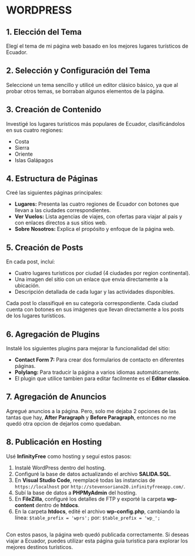 # WORDPRESS

## 1. Elección del Tema
Elegí el tema de mi página web basado en los mejores lugares turísticos de Ecuador.

## 2. Selección y Configuración del Tema
Seleccioné un tema sencillo y utilicé un editor clásico básico, ya que al probar otros temas, se borraban algunos elementos de la página.

## 3. Creación de Contenido
Investigé los lugares turísticos más populares de Ecuador, clasificándolos en sus cuatro regiones:
- Costa
- Sierra
- Oriente
- Islas Galápagos

## 4. Estructura de Páginas
Creé las siguientes páginas principales:
- **Lugares:** Presenta las cuatro regiones de Ecuador con botones que llevan a las ciudades correspondientes.
- **Ver Vuelos:** Lista agencias de viajes, con ofertas para viajar al pais y con enlaces directos a sus sitios web.
- **Sobre Nosotros:** Explica el propósito y enfoque de la página web.

## 5. Creación de Posts
En cada post, incluí:
- Cuatro lugares turísticos por ciudad (4 ciudades por region continental).
- Una imagen del sitio con un enlace que envia directamente a la ubicación.
- Descripción detallada de cada lugar y las actividades disponibles.
  
Cada post lo classifiqué en su categoría correspondiente.
Cada ciudad cuenta con botones en sus imágenes que llevan directamente a los posts de los lugares turísticos.

## 6. Agregación de Plugins
Instalé los siguientes plugins para mejorar la funcionalidad del sitio:
- **Contact Form 7:** Para crear dos formularios de contacto en diferentes páginas.
- **Polylang:** Para traducir la página a varios idiomas automáticamente.
- El plugin que utilice tambien para editar facilmente es el **Editor classico**.

## 7. Agregación de Anuncios
Agregué anuncios a la página. Pero, solo me dejaba 2 opciones de las tantas que hay, **After Paragraph** y **Before Paragraph**, entonces no me quedó otra opcion de dejarlos como quedaban.

## 8. Publicación en Hosting
Usé **InfinityFree** como hosting y seguí estos pasos:
1. Instalé WordPress dentro del hosting.
2. Configuré la base de datos actualizando el archivo **SALIDA.SQL**.
3. En **Visual Studio Code**, reemplacé todas las instancias de `https://localhost` por `http://stevensoriano20.infinityfreeapp.com/`.
4. Subí la base de datos a **PHPMyAdmin** del hosting.
5. En **FileZilla**, configuré los detalles de FTP y exporté la carpeta **wp-content** dentro de **htdocs**.
6. En la carpeta **htdocs**, edité el archivo **wp-config.php**, cambiando la línea:
   `$table_prefix = 'wprs';`  por:  `$table_prefix = 'wp_'; `
##

Con estos pasos, la página web quedó publicada correctamente. Si deseas viajar a Ecuador, puedes utilizar esta página guia turistica para explorar los mejores destinos turísticos.
